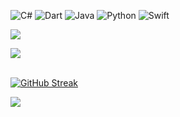 
![C#](https://img.shields.io/badge/c%23-%23239120.svg?style=for-the-badge&logo=c-sharp&logoColor=white)
![Dart](https://img.shields.io/badge/dart-%230175C2.svg?style=for-the-badge&logo=dart&logoColor=white)
![Java](https://img.shields.io/badge/java-%23ED8B00.svg?style=for-the-badge&logo=java&logoColor=white)
![Python](https://img.shields.io/badge/python-3670A0?style=for-the-badge&logo=python&logoColor=ffdd54)
![Swift](https://img.shields.io/badge/swift-F54A2A?style=for-the-badge&logo=swift&logoColor=white)

![](https://komarev.com/ghpvc/?username=dkarakay&color=orange)

<a href="https://karakay.me">
<img align="center" src="https://github-readme-stats.vercel.app/api?username=dkarakay&count_private=true&show_icons=true&theme=github_dark" />
</a>

<br/> 
<br/> 


[![GitHub Streak](https://github-readme-streak-stats.herokuapp.com/?user=dkarakay&theme=elegant)](https://git.io/streak-stats)
<br/> 

<!--
<div  align="center"> <img src="https://activity-graph.herokuapp.com/graph?username=dkarakay&theme=elegant" /></div>
<br/> 
-->

<div> <img src="https://github.com/dkarakay/dkarakay/blob/output/github-snake.gif" /></div>

<br/>

